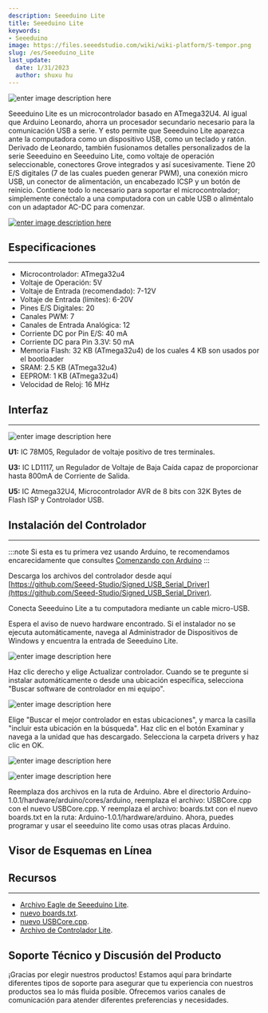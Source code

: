 ```yaml
---
description: Seeeduino Lite
title: Seeeduino Lite
keywords:
- Seeeduino 
image: https://files.seeedstudio.com/wiki/wiki-platform/S-tempor.png
slug: /es/Seeeduino_Lite
last_update:
  date: 1/31/2023
  author: shuxu hu
---
```

![enter image description here](https://files.seeedstudio.com/wiki/Seeeduino_Lite/image/400px-Lite_01.jpg)

Seeeduino Lite es un microcontrolador basado en ATmega32U4. Al igual que Arduino Leonardo, ahorra un procesador secundario necesario para la comunicación USB a serie. Y esto permite que Seeeduino Lite aparezca ante la computadora como un dispositivo USB, como un teclado y ratón. Derivado de Leonardo, también fusionamos detalles personalizados de la serie Seeeduino en Seeeduino Lite, como voltaje de operación seleccionable, conectores Grove integrados y así sucesivamente. Tiene 20 E/S digitales (7 de las cuales pueden generar PWM), una conexión micro USB, un conector de alimentación, un encabezado ICSP y un botón de reinicio. Contiene todo lo necesario para soportar el microcontrolador; simplemente conéctalo a una computadora con un cable USB o aliméntalo con un adaptador AC-DC para comenzar.

[![enter image description here](https://files.seeedstudio.com/wiki/Seeed-WiKi/docs/images/300px-Get_One_Now_Banner-ragular.png)](https://www.seeedstudio.com/Seeeduino-Lite-p-1487.html)


## Especificaciones
---
- Microcontrolador: ATmega32u4
- Voltaje de Operación: 5V
- Voltaje de Entrada (recomendado): 7-12V
- Voltaje de Entrada (límites): 6-20V
- Pines E/S Digitales: 20
- Canales PWM: 7
- Canales de Entrada Analógica: 12
- Corriente DC por Pin E/S: 40 mA
- Corriente DC para Pin 3.3V: 50 mA
- Memoria Flash: 32 KB (ATmega32u4) de los cuales 4 KB son usados por el bootloader
- SRAM: 2.5 KB (ATmega32u4)
- EEPROM: 1 KB (ATmega32u4)
- Velocidad de Reloj: 16 MHz

## Interfaz
---
![enter image description here](https://files.seeedstudio.com/wiki/Seeeduino_Lite/image/Seeeduino_Lite_Intrface_Function.jpg)

**U1:** IC 78M05, Regulador de voltaje positivo de tres terminales.

**U3:** IC LD1117, un Regulador de Voltaje de Baja Caída capaz de proporcionar hasta 800mA de Corriente de Salida.

**U5:** IC Atmega32U4, Microcontrolador AVR de 8 bits con 32K Bytes de Flash ISP y Controlador USB.


## Instalación del Controlador
---

:::note
    Si esta es tu primera vez usando Arduino, te recomendamos encarecidamente que consultes [Comenzando con Arduino](https://wiki.seeedstudio.com/es/Getting_Started_with_Arduino)
:::


Descarga los archivos del controlador desde aquí [https://github.com/Seeed-Studio/Signed_USB_Serial_Driver](https://github.com/Seeed-Studio/Signed_USB_Serial_Driver).

Conecta Seeeduino Lite a tu computadora mediante un cable micro-USB.

Espera el aviso de nuevo hardware encontrado. Si el instalador no se ejecuta automáticamente, navega al Administrador de Dispositivos de Windows y encuentra la entrada de Seeeduino Lite.

![enter image description here](https://files.seeedstudio.com/wiki/Seeeduino_Lite/image/Unknow_Device.jpg)

Haz clic derecho y elige Actualizar controlador. Cuando se te pregunte si instalar automáticamente o desde una ubicación específica, selecciona "Buscar software de controlador en mi equipo".

![enter image description here](https://files.seeedstudio.com/wiki/Seeeduino_Lite/image/Update_Driver.jpg)

Elige "Buscar el mejor controlador en estas ubicaciones", y marca la casilla "incluir esta ubicación en la búsqueda". Haz clic en el botón Examinar y navega a la unidad que has descargado. Selecciona la carpeta drivers y haz clic en OK.


![enter image description here](https://files.seeedstudio.com/wiki/Seeeduino_Lite/image/Browse_Driver_Location.jpg)

![enter image description here](https://files.seeedstudio.com/wiki/Seeeduino_Lite/image/Successfully_Update_Driver.jpg)

Reemplaza dos archivos en la ruta de Arduino. Abre el directorio Arduino-1.0.1/hardware/arduino/cores/arduino, reemplaza el archivo: USBCore.cpp con el nuevo USBCore.cpp. Y reemplaza el archivo: boards.txt con el nuevo boards.txt en la ruta: Arduino-1.0.1/hardware/arduino. Ahora, puedes programar y usar el seeeduino lite como usas otras placas Arduino.


## Visor de Esquemas en Línea

<div className="altium-ecad-viewer" data-project-src="https://files.seeedstudio.com/wiki/Seeeduino_Lite/resource/Seeeduino_Lite_Eagle_File.zip" style={{borderRadius: '0px 0px 4px 4px', height: 500, borderStyle: 'solid', borderWidth: 1, borderColor: 'rgb(241, 241, 241)', overflow: 'hidden', maxWidth: 1280, maxHeight: 700, boxSizing: 'border-box'}}>
</div>


## Recursos
---
- [Archivo Eagle de Seeeduino Lite](https://files.seeedstudio.com/wiki/Seeeduino_Lite/resource/Seeeduino_Lite_Eagle_File.zip).
- [nuevo boards.txt](https://files.seeedstudio.com/wiki/Seeeduino_Lite/resource/Boards.zip).
- [nuevo USBCore.cpp](https://files.seeedstudio.com/wiki/Seeeduino_Lite/resource/Boards.zip).
- [Archivo de Controlador Lite](https://files.seeedstudio.com/wiki/Seeeduino_Lite/resource/Signed_USB_Serial_Driver-master.zip).

## Soporte Técnico y Discusión del Producto

¡Gracias por elegir nuestros productos! Estamos aquí para brindarte diferentes tipos de soporte para asegurar que tu experiencia con nuestros productos sea lo más fluida posible. Ofrecemos varios canales de comunicación para atender diferentes preferencias y necesidades.

<div class="button_tech_support_container">
<a href="https://forum.seeedstudio.com/" class="button_forum"></a> 
<a href="https://www.seeedstudio.com/contacts" class="button_email"></a>
</div>

<div class="button_tech_support_container">
<a href="https://discord.gg/eWkprNDMU7" class="button_discord"></a> 
<a href="https://github.com/Seeed-Studio/wiki-documents/discussions/69" class="button_discussion"></a>
</div>
